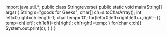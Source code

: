 import java.util.*;
public class Stringreverse{
    public static void main(String[] args) {
String s="goods for Geeks";
char[] ch=s.toCharArray();
int left=0,right=ch.length-1;
char temp='0';
for(left=0;left<right;left++,right--){
  temp=ch[left];
  ch[left]=ch[right];
  ch[right]=temp;
    }
    for(char c:ch){
      System.out.print(c);
    }
    }
}
